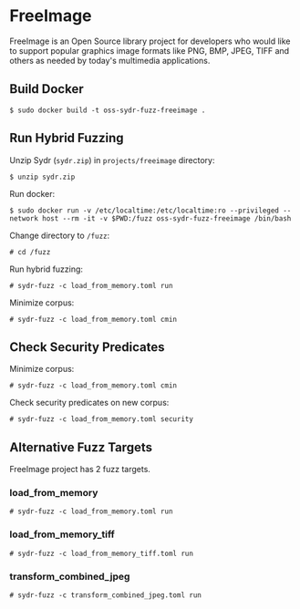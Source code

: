 # FreeImage

FreeImage is an Open Source library project for developers who would like to
support popular graphics image formats like PNG, BMP, JPEG, TIFF and others as
needed by today's multimedia applications.

## Build Docker

    $ sudo docker build -t oss-sydr-fuzz-freeimage .

## Run Hybrid Fuzzing

Unzip Sydr (`sydr.zip`) in `projects/freeimage` directory:

    $ unzip sydr.zip

Run docker:

    $ sudo docker run -v /etc/localtime:/etc/localtime:ro --privileged --network host --rm -it -v $PWD:/fuzz oss-sydr-fuzz-freeimage /bin/bash

Change directory to `/fuzz`:

    # cd /fuzz

Run hybrid fuzzing:

    # sydr-fuzz -c load_from_memory.toml run

Minimize corpus:

    # sydr-fuzz -c load_from_memory.toml cmin

## Check Security Predicates

Minimize corpus:

    # sydr-fuzz -c load_from_memory.toml cmin

Check security predicates on new corpus:

    # sydr-fuzz -c load_from_memory.toml security

## Alternative Fuzz Targets

FreeImage project has 2 fuzz targets.

### load_from_memory

    # sydr-fuzz -c load_from_memory.toml run

### load_from_memory_tiff

    # sydr-fuzz -c load_from_memory_tiff.toml run

### transform_combined_jpeg

    # sydr-fuzz -c transform_combined_jpeg.toml run
